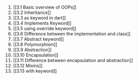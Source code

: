 1. [[3.1 Basic overview of OOPs]]
2. [[3.2 Inheritance]]
3. [[3.3 as keyword in dart]]
4. [[3.4 Implements Keyword]]
5. [[3.5 using override keyword]]
6. [[3.6 Difference between the implementation and class]]
7. [[3.7 Abstract keyword]]
8. [[3.8 Polymorphism]]
9. [[3.9 Abstraction]]
10. [[3.10 Encapsulation]]
11. [[3.11 Difference between encapsulation and abstraction]]
12. [[3.12 Mixins]]
13. [[3.13 with keyword]]